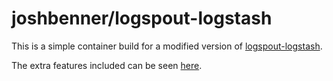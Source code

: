 # joshbenner/logspout-logstash

This is a simple container build for a modified version of [logspout-logstash](https://github.com/joshbenner/logspout-logstash).

The extra features included can be seen [here](https://github.com/looplab/logspout-logstash/pull/42).
